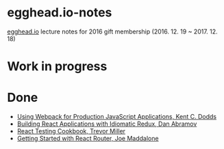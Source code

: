 # egghead.io-notes

[egghead.io](https://egghead.io/) lecture notes for 2016 gift membership (2016. 12. 19 ~ 2017. 12. 18)

# Work in progress

# Done

- [Using Webpack for Production JavaScript Applications, Kent C. Dodds](https://github.com/taehwanno/egghead.io-notes/blob/master/Using-Webpack-for-Production-JavaScript-Applications.md)
- [Building React Applications with Idiomatic Redux, Dan Abramov](https://github.com/taehwanno/egghead.io-notes/blob/master/Building-React-Applications-with-Idiomatic-Redux.md)  
- [React Testing Cookbook, Trevor Miller](https://github.com/taehwanno/egghead.io-notes/blob/master/React-Testing-Cookbook.md)
- [Getting Started with React Router, Joe Maddalone](https://github.com/taehwanno/egghead.io-notes/blob/master/Getting-Started-with-React-Router.md)
